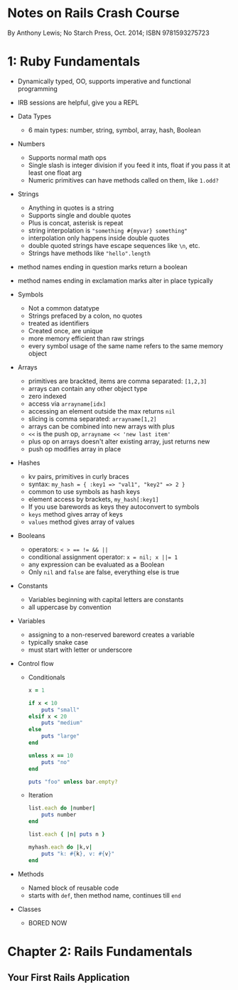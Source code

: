 # Notes on Rails Crash Course

By Anthony Lewis; No Starch Press, Oct. 2014; ISBN 9781593275723

# 1: Ruby Fundamentals

* Dynamically typed, OO, supports imperative and functional programming
* IRB sessions are helpful, give you a REPL
* Data Types
    * 6 main types: number, string, symbol, array, hash, Boolean
* Numbers
    * Supports normal math ops
    * Single slash is integer division if you feed it ints, float if you pass it at least one float arg
    * Numeric primitives can have methods called on them, like `1.odd?`
* Strings
    * Anything in quotes is a string
    * Supports single and double quotes
    * Plus is concat, asterisk is repeat
    * string interpolation is `"something #{myvar} something"`
    * interpolation only happens inside double quotes
    * double quoted strings have escape sequences like `\n`, etc.
    * Strings have methods like `"hello".length`
* method names ending in question marks return a boolean
* method names ending in exclamation marks alter in place typically
* Symbols
    * Not a common datatype
    * Strings prefaced by a colon, no quotes
    * treated as identifiers
    * Created once, are unique
    * more memory efficient than raw strings
    * every symbol usage of the same name refers to the same memory object
* Arrays
    * primitives are brackted, items are comma separated: `[1,2,3]`
    * arrays can contain any other object type
    * zero indexed
    * access via `arrayname[idx]`
    * accessing an element outside the max returns `nil`
    * slicing is comma separated: `arrayname[1,2]`
    * arrays can be combined into new arrays with plus
    * `<<` is the push op, `arrayname << 'new last item'`
    * plus op on arrays doesn't alter existing array, just returns new
    * push op modifies array in place
* Hashes
    * kv pairs, primitives in curly braces
    * syntax: `my_hash = { :key1 => "val1", "key2" => 2 }`
    * common to use symbols as hash keys
    * element access by brackets, `my_hash[:key1]`
    * If you use barewords as keys they autoconvert to symbols
    * `keys` method gives array of keys
    * `values` method gives array of values
* Booleans
    * operators: `< > == != && ||`
    * conditional assignment operator: `x = nil; x ||= 1`
    * any expression can be evaluated as a Boolean
    * Only `nil` and `false` are false, everything else is true
* Constants
    * Variables beginning with capital letters are constants
    * all uppercase by convention
* Variables
    * assigning to a non-reserved bareword creates a variable
    * typically snake case
    * must start with letter or underscore
* Control flow
    * Conditionals

        ```Ruby
        x = 1

        if x < 10
            puts "small"
        elsif x < 20
            puts "medium"
        else
            puts "large"
        end

        unless x == 10
            puts "no"
        end

        puts "foo" unless bar.empty?
        ```

    * Iteration

        ```Ruby
        list.each do |number|
            puts number
        end

        list.each { |n| puts n }

        myhash.each do |k,v|
            puts "k: #{k}, v: #{v}"
        end
        ```

* Methods
    * Named block of reusable code
    * starts with `def`, then method name, continues till `end`
* Classes
    * BORED NOW

# Chapter 2: Rails Fundamentals

## Your First Rails Application


